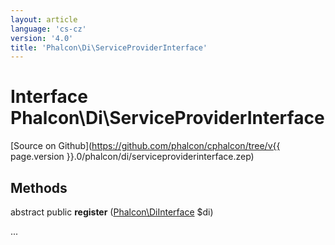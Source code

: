 ```yaml
---
layout: article
language: 'cs-cz'
version: '4.0'
title: 'Phalcon\Di\ServiceProviderInterface'
---
```

# Interface **Phalcon\Di\ServiceProviderInterface**

[Source on Github](https://github.com/phalcon/cphalcon/tree/v{{ page.version }}.0/phalcon/di/serviceproviderinterface.zep)

## Methods

abstract public **register** ([Phalcon\DiInterface](Phalcon_DiInterface) $di)

...